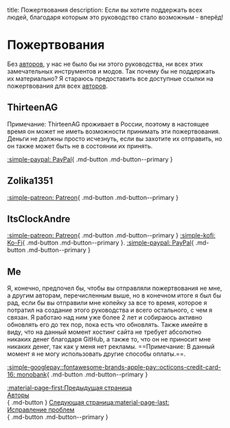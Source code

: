 title: Пожертвования
description: Если вы хотите поддержать всех людей, благодаря которым это руководство стало возможным - вперёд!

# Пожертвования

Без [авторов](credits.md), у нас не было бы ни этого руководства, ни всех этих замечательных инструментов и модов. Так почему бы не поддержать их материально? Я стараюсь предоставить все доступные ссылки на пожертвования для всех [авторов](credits.md).

## ThirteenAG
Примечание: ThirteenAG проживает в России, поэтому в настоящее время он может не иметь возможности принимать эти пожертвования. Деньги не должны просто исчезнуть, если вы захотите их отправить, но он также может быть не в состоянии их принять.

[:simple-paypal: PayPal]([troubleshooting.md](https://www.paypal.com/donate/?cmd=_s-xclick&hosted_button_id=77JMVFE8N42PE)){ .md-button .md-button--primary }

## Zolika1351

[:simple-patreon: Patreon](https://www.patreon.com/zolika1351){ .md-button .md-button--primary }

## ItsClockAndre

[:simple-patreon: Patreon](https://www.patreon.com/itsclonkandre?fan_landing=true){ .md-button .md-button--primary } [:simple-kofi: Ko-Fi](https://ko-fi.com/itsclonkandre){ .md-button .md-button--primary }. [:simple-paypal: PayPal](https://www.paypal.com/paypalme/ItsClonkAndre){ .md-button .md-button--primary }

## Me
Я, конечно, предпочел бы, чтобы вы отправляли пожертвования не мне, а другим авторам, перечисленным выше, но в конечном итоге я был бы рад, если бы вы отправили мне копейку за все то время, которое я потратил на создание этого руководства и всего остального, с чем я связан. Я работаю над ним уже более 2 лет и собираюсь активно обновлять его до тех пор, пока есть что обновлять. Также имейте в виду, что на данный момент хостинг сайта не требует абсолютно никаких денег благодаря GitHub, а также то, что он не приносит мне никаких денег, так как у меня нет рекламы. ==Примечание: В данный момент я не могу использовать другие способы оплаты.==.

[:simple-googlepay::fontawesome-brands-apple-pay::octicons-credit-card-16: monobank](https://send.monobank.ua/jar/3cJx2rhdw2){ .md-button .md-button--primary }

[:material-page-first:Предыдущая страница <br>Авторы</br>](credits.md){ .md-button } [Следующая страница:material-page-last: <br>Исправление проблем</br>](troubleshooting.md){ .md-button .md-button--primary } 